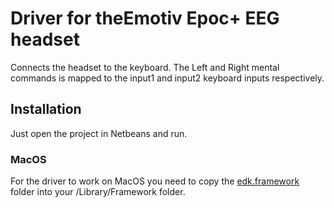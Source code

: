 
# Driver for theEmotiv Epoc+ EEG headset

Connects the headset to the keyboard. The Left and Right mental commands is mapped to the input1 and input2 keyboard inputs respectively. 

## Installation

Just open the project in Netbeans and run. 


### MacOS

For the driver to work on MacOS you need to copy the [edk.framework](https://github.com/Emotiv/community-sdk/tree/9099afd8285c4641628fe10527c6a80ed655de2f/lib/Mac) folder into your /Library/Framework folder.
